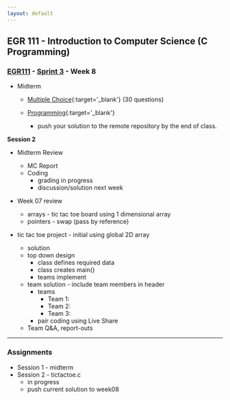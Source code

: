 ```yaml
---
layout: default
---
```


## EGR 111 - Introduction to Computer Science (C Programming)

### [EGR111](../../) - [Sprint 3](../) - Week 8 

- Midterm
  - [Multiple Choice](https://forms.office.com/Pages/ResponsePage.aspx?id=DQSIkWdsW0yxEjajBLZtrQAAAAAAAAAAAAN__oklORZUM0k2N1Q2NFFINzVUUUVIMEVKUzVOME9MRy4u){:target='_blank'} (30 questions)
  
  - [Programming](midterm_prog.md){:target='_blank'} 
    - push your solution to the remote repository by the end of class.  


**Session 2**

- Midterm Review
  - MC Report
  - Coding 
    - grading in progress
    - discussion/solution next week

- Week 07 review
  - arrays - tic tac toe board using 1 dimensional array
  - pointers - swap (pass by reference)

- tic tac toe project - initial using global 2D array
  - solution
  - top down design
    - class defines required data
    - class creates main()
    - teams implement
  - team solution - include team members in header
    - teams
      - Team 1:
      - Team 2:
      - Team 3:
    - pair coding using Live Share
  - Team Q&A, report-outs

---

### Assignments

- Session 1 - midterm
- Session 2 - tictactoe.c
  - in progress
  - push current solution to week08 
